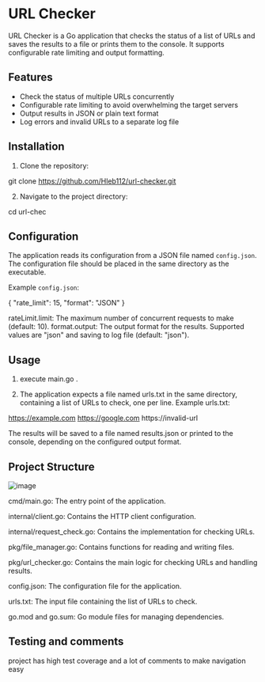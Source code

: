 # URL Checker

URL Checker is a Go application that checks the status of a list of URLs and saves the results to a file or prints them to the console. It supports configurable rate limiting and output formatting.

## Features

- Check the status of multiple URLs concurrently
- Configurable rate limiting to avoid overwhelming the target servers
- Output results in JSON or plain text format
- Log errors and invalid URLs to a separate log file

## Installation

1. Clone the repository:

git clone https://github.com/Hleb112/url-checker.git


2. Navigate to the project directory:

cd url-chec


## Configuration

The application reads its configuration from a JSON file named `config.json`. The configuration file should be placed in the same directory as the executable.

Example `config.json`:

{
  "rate_limit": 15,
  "format": "JSON"
}

rateLimit.limit: The maximum number of concurrent requests to make (default: 10).
format.output: The output format for the results. Supported values are "json" and saving to log file (default: "json").

## Usage

1) execute main.go .

2) The application expects a file named urls.txt in the same directory, containing a list of URLs to check, one per line.
Example urls.txt:

https://example.com
https://google.com
https://invalid-url

The results will be saved to a file named results.json or printed to the console, depending on the configured output format.


## Project Structure

![image](https://github.com/Hleb112/Url-Checker/assets/54846233/092c6695-d15f-4452-ba78-7fefc39b4b77)


cmd/main.go: The entry point of the application.

internal/client.go: Contains the HTTP client configuration.

internal/request_check.go: Contains the implementation for checking URLs.

pkg/file_manager.go: Contains functions for reading and writing files.

pkg/url_checker.go: Contains the main logic for checking URLs and handling results.

config.json: The configuration file for the application.

urls.txt: The input file containing the list of URLs to check.

go.mod and go.sum: Go module files for managing dependencies.

## Testing and comments

project has high test coverage and a lot of comments to make navigation easy








